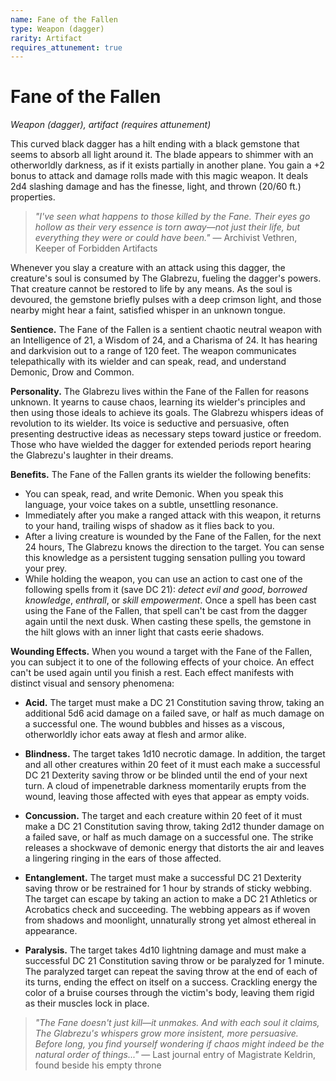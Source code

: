 ```yaml
---
name: Fane of the Fallen
type: Weapon (dagger)
rarity: Artifact
requires_attunement: true
---
```


# Fane of the Fallen

*Weapon (dagger), artifact (requires attunement)*

This curved black dagger has a hilt ending with a black gemstone that seems to absorb all light around it. The blade appears to shimmer with an otherworldly darkness, as if it exists partially in another plane. You gain a +2 bonus to attack and damage rolls made with this magic weapon. It deals 2d4 slashing damage and has the finesse, light, and thrown (20/60 ft.) properties.

> *"I've seen what happens to those killed by the Fane. Their eyes go hollow as their very essence is torn away—not just their life, but everything they were or could have been."*
> — Archivist Vethren, Keeper of Forbidden Artifacts

Whenever you slay a creature with an attack using this dagger, the creature's soul is consumed by The Glabrezu, fueling the dagger's powers. That creature cannot be restored to life by any means. As the soul is devoured, the gemstone briefly pulses with a deep crimson light, and those nearby might hear a faint, satisfied whisper in an unknown tongue.

**Sentience.** The Fane of the Fallen is a sentient chaotic neutral weapon with an Intelligence of 21, a Wisdom of 24, and a Charisma of 24. It has hearing and darkvision out to a range of 120 feet. The weapon communicates telepathically with its wielder and can speak, read, and understand Demonic, Drow and Common.

**Personality.** The Glabrezu lives within the Fane of the Fallen for reasons unknown. It yearns to cause chaos, learning its wielder's principles and then using those ideals to achieve its goals. The Glabrezu whispers ideas of revolution to its wielder. Its voice is seductive and persuasive, often presenting destructive ideas as necessary steps toward justice or freedom. Those who have wielded the dagger for extended periods report hearing the Glabrezu's laughter in their dreams.

**Benefits.** The Fane of the Fallen grants its wielder the following benefits:

* You can speak, read, and write Demonic. When you speak this language, your voice takes on a subtle, unsettling resonance.
* Immediately after you make a ranged attack with this weapon, it returns to your hand, trailing wisps of shadow as it flies back to you.
* After a living creature is wounded by the Fane of the Fallen, for the next 24 hours, The Glabrezu knows the direction to the target. You can sense this knowledge as a persistent tugging sensation pulling you toward your prey.
* While holding the weapon, you can use an action to cast one of the following spells from it (save DC 21): *detect evil and good*, *borrowed knowledge*, *enthrall*, or *skill empowerment*. Once a spell has been cast using the Fane of the Fallen, that spell can't be cast from the dagger again until the next dusk. When casting these spells, the gemstone in the hilt glows with an inner light that casts eerie shadows.

**Wounding Effects.** When you wound a target with the Fane of the Fallen, you can subject it to one of the following effects of your choice. An effect can't be used again until you finish a rest. Each effect manifests with distinct visual and sensory phenomena:

* **Acid.** The target must make a DC 21 Constitution saving throw, taking an additional 5d6 acid damage on a failed save, or half as much damage on a successful one. The wound bubbles and hisses as a viscous, otherworldly ichor eats away at flesh and armor alike.

* **Blindness.** The target takes 1d10 necrotic damage. In addition, the target and all other creatures within 20 feet of it must each make a successful DC 21 Dexterity saving throw or be blinded until the end of your next turn. A cloud of impenetrable darkness momentarily erupts from the wound, leaving those affected with eyes that appear as empty voids.

* **Concussion.** The target and each creature within 20 feet of it must make a DC 21 Constitution saving throw, taking 2d12 thunder damage on a failed save, or half as much damage on a successful one. The strike releases a shockwave of demonic energy that distorts the air and leaves a lingering ringing in the ears of those affected.

* **Entanglement.** The target must make a successful DC 21 Dexterity saving throw or be restrained for 1 hour by strands of sticky webbing. The target can escape by taking an action to make a DC 21 Athletics or Acrobatics check and succeeding. The webbing appears as if woven from shadows and moonlight, unnaturally strong yet almost ethereal in appearance.

* **Paralysis.** The target takes 4d10 lightning damage and must make a successful DC 21 Constitution saving throw or be paralyzed for 1 minute. The paralyzed target can repeat the saving throw at the end of each of its turns, ending the effect on itself on a success. Crackling energy the color of a bruise courses through the victim's body, leaving them rigid as their muscles lock in place.

> *"The Fane doesn't just kill—it unmakes. And with each soul it claims, The Glabrezu's whispers grow more insistent, more persuasive. Before long, you find yourself wondering if chaos might indeed be the natural order of things..."*
> — Last journal entry of Magistrate Keldrin, found beside his empty throne